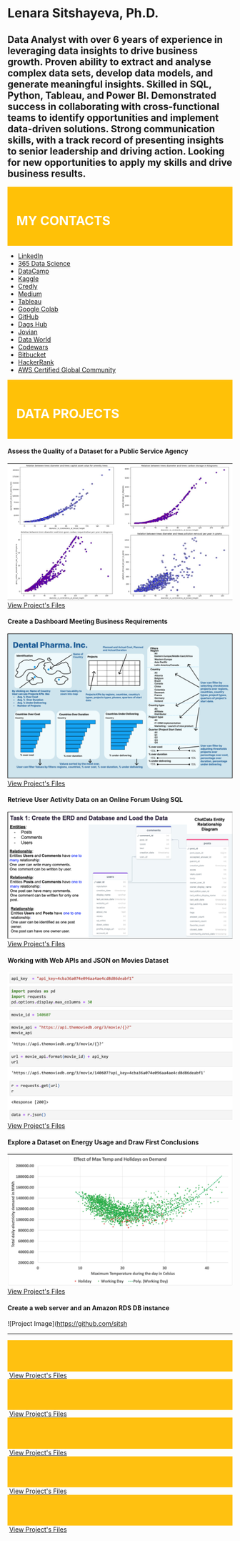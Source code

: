 # Lenara Sitshayeva, Ph.D. 
## Data Analyst with over 6 years of experience in leveraging data insights to drive business growth. Proven ability to extract and analyse complex data sets, develop data models, and generate meaningful insights. Skilled in SQL, Python, Tableau, and Power BI. Demonstrated success in collaborating with cross-functional teams to identify opportunities and implement data-driven solutions. Strong communication skills, with a track record of presenting insights to senior leadership and driving action. Looking for new opportunities to apply my skills and drive business results. 
<div style="background-color: #FFC107; padding: 20px;">
  <h1 style="color: #FFF;">MY CONTACTS</h1>
</div>

- [LinkedIn](https://www.linkedin.com/in/lenara-sitshayeva/)
- [365 Data Science](learn.365financialanalyst.com/profile/lenara-sitshayeva-phd/)
- [DataCamp](https://www.datacamp.com/profile/LenaraSitshayeva)
- [Kaggle](https://www.kaggle.com/lenarasitshayeva)
- [Credly](https://www.credly.com/users/lenara-sitshayeva)
- [Medium](https://medium.com/@sitshayeva)
- [Tableau](https://public.tableau.com/app/profile/lenara.sitshayeva)
- [Google Colab](https://drive.google.com/drive/folders/1hDZrSDr9H5a28IoPMrSnel6Gb2EZWeSX?usp=share_link)
- [GitHub](https://github.com/sitshayeva)
- [Dags Hub](https://dagshub.com/sitshayeva)
- [Jovian](https://jovian.com/sitshayeva)
- [Data World](https://data.world/lenara)
- [Codewars](https://www.codewars.com/users/sitshayeva)
- [Bitbucket](https://bitbucket.org/lenara_sitshayeva)
- [HackerRank](https://www.hackerrank.com/sitshayeva)
- [AWS Certified Global Community](https://aws-certification.influitive.com/profiles/16874b24-62d0-4fbf-a9c8-c436a252cae0)

<div style="background-color: #FFC107; padding: 20px;">
  <h1 style="color: #FFF;"> DATA PROJECTS </h1>
</div>

#### Assess the Quality of a Dataset for a Public Service Agency
![Project Image](https://github.com/sitshayeva/lenara.github.io/blob/main/images/4.png)
[View Project's Files](https://github.com/sitshayeva/lenara.github.io/tree/main/projects/4)

#### Create a Dashboard Meeting Business Requirements
![Project Image](https://github.com/sitshayeva/lenara.github.io/blob/main/images/6.png)
[View Project's Files](https://github.com/sitshayeva/lenara.github.io/tree/main/projects/6)

#### Retrieve User Activity Data on an Online Forum Using SQL
![Project Image](https://github.com/sitshayeva/lenara.github.io/blob/main/images/7.png)
[View Project's Files](https://github.com/sitshayeva/lenara.github.io/tree/main/projects/7)

#### Working with Web APIs and JSON on Movies Dataset
![Project Image](https://github.com/sitshayeva/lenara.github.io/blob/main/images/2.png)
[View Project's Files](https://github.com/sitshayeva/lenara.github.io/tree/main/projects/2)

#### Explore a Dataset on Energy Usage and Draw First Conclusions
![Project Image](https://github.com/sitshayeva/lenara.github.io/blob/main/images/5.png)
[View Project's Files](https://github.com/sitshayeva/lenara.github.io/tree/main/projects/5)

#### Create a web server and an Amazon RDS DB instance
![Project Image](https://github.com/sitsh









--------------------------------------------------------------------------------------------------------------



<div style="background-color: #FFC110; padding: 20px;">
<h2 style="color: #FFF;"> </h2>
</div>
<img
  src=" "
  style="display: inline-block; margin: 0 auto; max-width: 300px">
<a href=" ">View Project's Files</a> 

<div style="background-color: #FFC110; padding: 20px;">
<h2 style="color: #FFF;"> </h2>
</div>
<img
  src=" "
  style="display: inline-block; margin: 0 auto; max-width: 300px">
<a href=" ">View Project's Files</a> 


<div style="background-color: #FFC110; padding: 20px;">
<h2 style="color: #FFF;"> </h2>
</div>
<img
  src=" "
  style="display: inline-block; margin: 0 auto; max-width: 300px">
<a href=" ">View Project's Files</a> 


<div style="background-color: #FFC110; padding: 20px;">
<h2 style="color: #FFF;"> </h2>
</div>
<img
  src=" "
  style="display: inline-block; margin: 0 auto; max-width: 300px">
<a href=" ">View Project's Files</a> 





<div style="background-color: #FFC110; padding: 20px;">
<h2 style="color: #FFF;"> </h2>
</div>
<img
  src=" "
  style="display: inline-block; margin: 0 auto; max-width: 300px">
<a href=" ">View Project's Files</a> 


  
  

